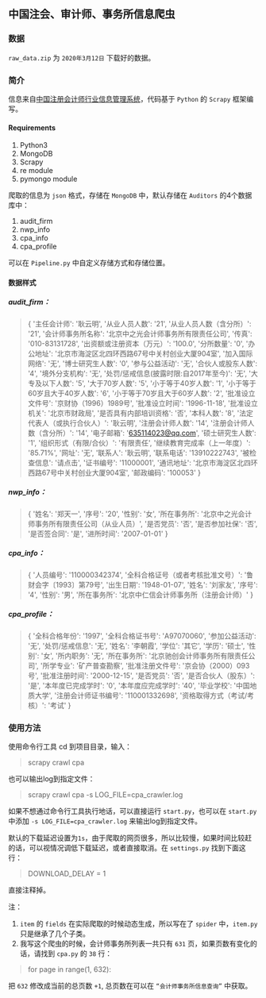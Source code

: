 ## 中国注会、审计师、事务所信息爬虫

### 数据

`raw_data.zip` 为 `2020年3月12日` 下载好的数据。

### 简介

信息来自[中国注册会计师行业信息管理系统](http://cmispub.cicpa.org.cn/cicpa2_web/goto/nomsg/DNA_XH/default.shtml)，代码基于 `Python` 的 `Scrapy` 框架编写。

#### Requirements

1. Python3
2. MongoDB
3. Scrapy
4. re module
4. pymongo module

爬取的信息为 `json` 格式，存储在 `MongoDB` 中，默认存储在 `Auditors` 的4个数据库中：

1. audit_firm
2. nwp_info
3. cpa_info
4. cpa_profile

可以在 `Pipeline.py` 中自定义存储方式和存储位置。

#### 数据样式

##### audit_firm：

> {
'主任会计师': '耿云明',
 '从业人员人数': '21',
 '从业人员人数（含分所）': '21',
 '会计师事务所名称': '北京中之光会计师事务所有限责任公司',
 '传真': '010-83131728',
 '出资额或注册资本（万元）': '100.0',
 '分所数量': '0',
 '办公地址': '北京市海淀区北四环西路67号中关村创业大厦904室',
 '加入国际网络': '无',
 '博士研究生人数': '0',
 '参与公益活动': '无',
 '合伙人或股东人数': '4',
 '境外分支机构': '无',
 '处罚/惩戒信息(披露时限:自2017年至今)': '无',
 '大专及以下人数': '5',
 '大于70岁人数': '5',
 '小于等于40岁人数': '1',
 '小于等于60岁且大于40岁人数': '6',
 '小于等于70岁且大于60岁人数': '2',
 '批准设立文件号': '京财协（1996）1989号',
 '批准设立时间': '1996-11-18',
 '批准设立机关': '北京市财政局',
 '是否具有内部培训资格': '否',
 '本科人数': '8',
 '法定代表人（或执行合伙人）': '耿云明',
 '注册会计师人数': '14',
 '注册会计师人数（含分所）': '14',
 '电子邮箱': '635114023@qq.com',
 '硕士研究生人数': '1',
 '组织形式（有限/合伙）': '有限责任',
 '继续教育完成率（上一年度）': '85.71%',
 '网址': '无',
 '联系人': '耿云明',
 '联系电话': '13910222743',
 '被检查信息': '请点击',
 '证书编号': '11000001',
 '通讯地址': '北京市海淀区北四环西路67号中关村创业大厦904室',
 '邮政编码': '100053'
}

##### nwp_info：

>{
 '姓名': '郑天一',
 '序号': '20',
 '性别': '女',
 '所在事务所': '北京中之光会计师事务所有限责任公司（从业人员）',
 '是否党员': '否',
 '是否参加社保': '否',
 '是否签合同': '是',
 '进所时间': '2007-01-01'
}

##### cpa_info：

> {
 '人员编号': '110000342374',
 '全科合格证号（或者考核批准文号）': '鲁财会字〔1993〕第79号',
 '出生日期': '1948-01-07',
 '姓名': '刘家友',
 '序号': '4',
 '性别': '男',
 '所在事务所': '北京中仁信会计师事务所（注册会计师）'
}

##### cpa_profile：

> {
 '全科合格年份': '1997',
 '全科合格证书号': 'A97070060',
 '参加公益活动': '无',
 '处罚/惩戒信息': '无',
 '姓名': '李朝霞',
 '学位': '其它',
 '学历': '硕士',
 '性别': '女',
 '所内职务': '无',
 '所在事务所': '北京驰创会计师事务所有限责任公司',
 '所学专业': '矿产普查勘察',
 '批准注册文件号': '京会协（2000）093号',
 '批准注册时间': '2000-12-15',
 '是否党员': '否',
 '是否合伙人（股东）': '是',
 '本年度已完成学时': '0',
 '本年度应完成学时': '40',
 '毕业学校': '中国地质大学',
 '注册会计师证书编号': '110001332698',
 '资格取得方式（考试/考核）': '考试'
}

### 使用方法

使用命令行工具 cd 到项目目录，输入：

> scrapy crawl cpa

也可以输出log到指定文件：

> scrapy crawl cpa -s LOG_FILE=cpa_crawler.log

如果不想通过命令行工具执行地话，可以直接运行 `start.py`，也可以在 `start.py` 中添加 `-s LOG_FILE=cpa_crawler.log` 来输出log到指定文件。

默认的下载延迟设置为`1s`，由于爬取的网页很多，所以比较慢，如果时间比较赶的话，可以视情况调低下载延迟，或者直接取消。在 `settings.py` 找到下面这行：

> DOWNLOAD_DELAY = 1

直接注释掉。

注：
1. `item` 的 `fields` 在实际爬取的时候动态生成，所以写在了 `spider` 中，`item.py` 只是继承了几个子类。
2. 我写这个爬虫的时候，会计师事务所列表一共只有 `631` 页，如果页数有变化的话，请找到 `cpa.py` 的 `38` 行：

> for page in range(1, 632):

把 `632` 修改成当前的总页数 `+1`, 总页数在可以在 `“会计师事务所信息查询”` 中获取。
